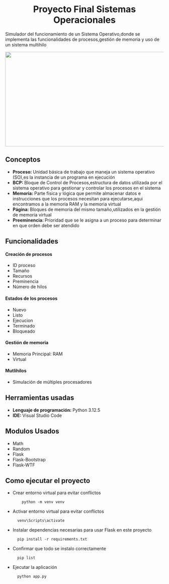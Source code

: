<h1 align="center"> Proyecto Final Sistemas Operacionales </h1>
  
<p>Simulador del funcionamiento de un Sistema Operativo,donde se implementa las funcionalidades de procesos,gestión de memoria y uso de un sistema multihilo</p>

<p align="center">
  <img src ="https://cursos.clavijero.edu.mx/cursos/182_so/modulo2/imagenes/imagen3.jpg" width="800" height="300"></img>
</p>

<h2>Conceptos</h2>
<ul>
  <li><b>Proceso: </b>Unidad básica de trabajo que maneja un sistema operativo (SO),es la instancia de un programa en ejecución</li>
  <li><b>BCP: </b>Bloque de Control de Procesos,estructura de datos utilizada por el sistema operativo para gestionar y controlar los procesos en el sistema</li>
  <li><b>Memoria: </b>Parte fisica y lógica que permite almacenar datos e instrucciones que los procesos necesitan para ejecutarse,aqui encontramos a la memoria RAM y la memoria virtual</li>
  <li><b>Página: </b>Bloques de memoria del mismo tamaño,utilizados en la gestión de memoria virtual</li>
  <li><b>Preeminencia: </b>Prioridad que se le asigna a un proceso para determinar en que orden debe ser atendido</li>
</ul>

<h2>Funcionalidades</h2>
<h4>Creación de procesos</h4>
<ul>
  <li>ID proceso</li>
  <li>Tamaño</li>
  <li>Recursos</li>
  <li>Preminencia</li>
  <li>Número de hilos</li>
</ul>

<h4>Estados de los procesos</h4>
<ul>
  <li>Nuevo</li>
  <li>Listo</li>
  <li>Ejecucion</li>
  <li>Terminado</li>
  <li>Bloqueado</li>
</ul>

<h4>Gestión de memoria</h4>
<ul>
  <li>Memoria Principal: RAM</li>
  <li>Virtual</li>
</ul>

<h4>Mutlihilos</h4>
<ul>
  <li>Simulación de múltiples procesadores</li>
</ul>
  
<h2>Herramientas usadas</h2>
<ul>
  <li><b>Lenguaje de programación: </b>Python 3.12.5</li>
  <li><b>IDE: </b>Visual Studio Code</li>
 <!-- <li>Listo</li>
  <li>Ejecucion</li>
  <li>Terminado</li>
  <li>Bloqueado</li>-->
</ul>

<h2>Modulos Usados</h2>
<ul>
  <li>Math</li>
  <li>Random</li>
  <li>Flask</li>
  <li>Flask-Bootstrap</li>
  <li>Flask-WTF</li>

</ul>

<h2>Como ejecutar el proyecto</h2>

- Crear entorno virtual para evitar conflictos

  ```
      python -m venv venv
  ```
- Activar entorno virtual para evitar conflictos
  
  ```
    venv\Scripts\activate
  ```
- Instalar dependencias necesarias para usar Flask en este proyecto
  
  ```
    pip install -r requirements.txt
  ```
- Confirmar que todo se instalo correctamente

  ```
    pip list
  ```
- Ejecutar la aplicación 
  ```
    python app.py
  ```
